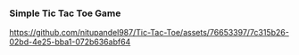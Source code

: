 <div>
<h3>Simple Tic Tac Toe Game</h3>

https://github.com/nitupandel987/Tic-Tac-Toe/assets/76653397/7c315b26-02bd-4e25-bba1-072b636abf64


</div>
